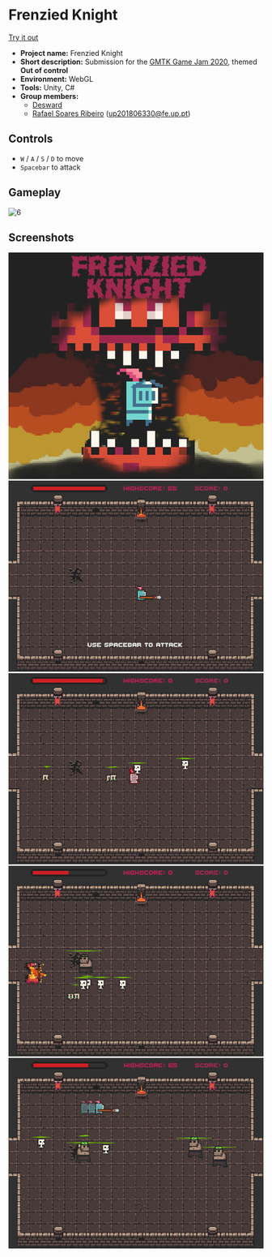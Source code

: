 # Frenzied Knight

[Try it out](https://desward.itch.io/frenzied-knight)

- **Project name:** Frenzied Knight
- **Short description:** Submission for the [GMTK Game Jam 2020](https://itch.io/jam/gmtk-2020),  themed **Out of control**
- **Environment:** WebGL
- **Tools:** Unity, C#
- **Group members:** 
    - [Desward](https://desward.itch.io/)
    - [Rafael Soares Ribeiro](https://github.com/up201806330) ([up201806330@fe.up.pt](mailto:up201806330@fe.up.pt))

## Controls
- `W` / `A` / `S` / `D` to move
- `Spacebar` to attack

## Gameplay

![6](Media/Gameplay.gif)

## Screenshots

![1](Media/Screenshot_6.png)
![2](Media/Screenshot_2.png)
![3](Media/Screenshot_4.png)
![4](Media/Screenshot_5.png)
![5](Media/Screenshot_3.png)


